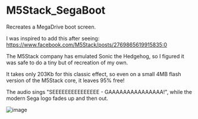 # M5Stack_SegaBoot
Recreates a MegaDrive boot screen.

I was inspired to add this after seeing: https://www.facebook.com/M5Stack/posts/2769865619915835:0

The M5Stack company has emulated Sonic the Hedgehog, so I figured it was safe to do a tiny but of recreation of my own.

It takes only 203Kb for this classic effect, so even on a small 4MB flash version of the M5Stack core, it leaves 95% free!

The audio sings "SEEEEEEEEEEEEEEE - GAAAAAAAAAAAAAAA!", while the modern Sega logo fades up and then out.

![image](https://user-images.githubusercontent.com/1586332/126994927-d8b4fb86-3673-40d6-b617-c31d8efc8877.png)
